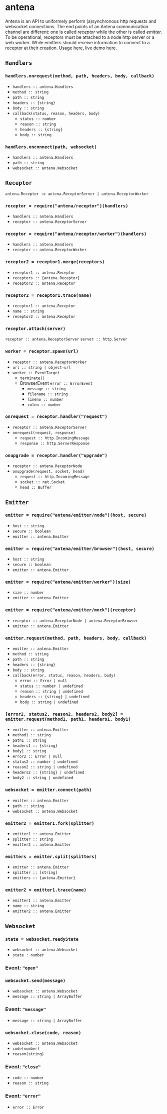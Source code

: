 # antena

Antena is an API to uniformely perform (a)synchronous http requests and websocket connections.
The end points of an Antena communication channel are different: one is called *receptor* while the other is called *emitter*.
To be operational, receptors must be attached to a node http server or a web worker.
While emitters should receive information to connect to a receptor at their creation.
Usage [here](/demo), live demo [here](https://cdn.rawgit.com/lachrist/antena/8e7431d1/demo/index.html).

## `Handlers`

### `handlers.onrequest(method, path, headers, body, callback)`

* `handlers :: antena.Handlers`
* `method :: string`
* `path :: string`
* `headers :: {string}`
* `body :: string`
* `callback(status, reason, headers, body)`
  * `status :: number`
  * `reason :: string`
  * `headers :: {string}`
  * `body :: string`

### `handlers.onconnect(path, websocket)`

* `handlers :: antena.Handlers`
* `path :: string`
* `websocket :: antena.Websocket`

## `Receptor`

`antena.Receptor := antena.ReceptorServer | antena.ReceptorWorker`

### `receptor = require("antena/receptor")(handlers)`

* `handlers :: antena.Handlers`
* `receptor :: antena.ReceptorServer`

### `receptor = require("antena/receptor/worker")(handlers)`

* `handlers :: antena.Handlers`
* `receptor :: antena.ReceptorWorker`

### `receptor2 = receptor1.merge(receptors)`

* `receptor1 :: antena.Receptor`
* `receptors :: {antena.Receptor}`
* `receptor2 :: antena.Receptor`

### `receptor2 = receptor1.trace(name)`

* `receptor1 :: antena.Receptor`
* `name :: string`
* `receptor2 :: antena.Receptor`

### `receptor.attach(server)`

`receptor :: antena.ReceptorServer`
`server :: http.Server`

### `worker = receptor.spawn(url)`

* `receptor :: antena.ReceptorWorker`
* `url :: string | object-url`
* `worker :: EventTarget`
  * `terminate()`
  * BrowserEvent `error :: ErrorEvent`
    * `message :: string`
    * `filename :: string`
    * `lineno :: number`
    * `colno :: number`

### `onrequest = receptor.handler("request")`

* `receptor :: antena.ReceptorServer`
* `onrequest(request, response)`
  * `request :: http.IncomingMessage`
  * `response :: http.ServerResponse`

### `onupgrade = receptor.handler("upgrade")`

* `receptor :: antena.ReceptorNode`
* `onupgrade(request, socket, head)`
  * `request :: http.IncomingMessage`
  * `socket :: net.Socket`
  * `head :: Buffer`

## `Emitter`

### `emitter = require("antena/emitter/node")(host, secure)`

* `host :: string`
* `secure :: boolean`
* `emitter :: antena.Emitter`

### `emitter = require("antena/emitter/browser")(host, secure)`

* `host :: string`
* `secure :: boolean`
* `emitter :: antena.Emitter`

### `emitter = require("antena/emitter/worker")(size)`

* `size :: number`
* `emitter :: antena.Emitter`

### `emitter = require("antena/emitter/mock")(receptor)`

* `receptor :: antena.ReceptorNode | antena.ReceptorBrowser`
* `emitter :: antena.Emitter`

### `emitter.request(method, path, headers, body, callback)`

* `emitter :: antena.Emitter`
* `method :: string`
* `path :: string`
* `headers :: {string}`
* `body :: string`
* `callback(error, status, reason, headers, body)`
  * `error :: Error | null`
  * `status :: number | undefined`
  * `reason :: string | undefined`
  * `headers :: {string} | undefined`
  * `body :: string | undefined`

### `[error2, status2, reason2, headers2, body2] = emitter.request(method1, path1, headers1, body1)`

* `emitter :: antena.Emitter`
* `method1 :: string`
* `path1 :: string`
* `headers1 :: {string}`
* `body1 :: string`
* `error2 :: Error | null`
* `status2 :: number | undefined`
* `reason2 :: string | undefined`
* `headers2 :: {string} | undefined`
* `body2 :: string | undefined`

### `websocket = emitter.connect(path)`

* `emitter :: antena.Emitter`
* `path :: string`
* `websocket :: antena.Websocket`

### `emitter2 = emitter1.fork(splitter)`

* `emitter1 :: antena.Emitter`
* `splitter :: string`
* `emitter2 :: antena.Emitter`

### `emitters = emitter.split(splitters)`

* `emitter :: antena.Emitter`
* `splitter :: [string]`
* `emitters :: {antena.Emitter}`

### `emitter2 = emitter1.trace(name)`

* `emitter1 :: antena.Emitter`
* `name :: string`
* `emitter2 :: antena.Emitter`

## `Websocket`

### `state = websocket.readyState`

* `websocket :: antena.Websocket`
* `state : number`

### Event: `"open"`

### `websocket.send(message)`

* `websocket :: antena.Websocket`
* `message :: string | ArrayBuffer`

### Event: `"message"`

* `message :: string | ArrayBuffer`

### `websocket.close(code, reason)`

* `websocket :: antena.Websocket`
* `code(number)`
* `reason(string)`

### Event: `"close"`

* `code :: number`
* `reason :: string`

### Event: `"error"`

* `error :: Error`
